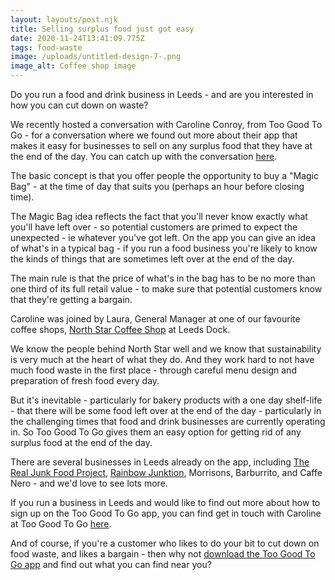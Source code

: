```yaml
---
layout: layouts/post.njk
title: Selling surplus food just got easy
date: 2020-11-24T13:41:09.775Z
tags: food-waste
image: /uploads/untitled-design-7-.png
image_alt: Coffee shop image
---
```

Do you run a food and drink business in Leeds - and are you interested in how you can cut down on waste?

We recently hosted a conversation with Caroline Conroy, from Too Good To Go - for a conversation where we found out more about their app that makes it easy for businesses to sell on any surplus food that they have at the end of the day.  You can catch up with the conversation [here](https://www.facebook.com/zerowasteleeds/videos/1167167940378816/).  

The basic concept is that you offer people the opportunity to buy a "Magic Bag" - at the time of day that suits you (perhaps an hour before closing time).

The Magic Bag idea reflects the fact that you'll never know exactly what you'll have left over - so potential customers are primed to expect the unexpected - ie whatever you've got left.  On the app you can give an idea of what's in a typical bag - if you run a food business you're likely to know the kinds of things that are sometimes left over at the end of the day.

The main rule is that the price of what's in the bag has to be no more than one third of its full retail value - to make sure that potential customers know that they're getting a bargain.

Caroline was joined by Laura, General Manager at one of our favourite coffee shops, [North Star Coffee Shop](https://www.northstarroast.com/cafe/) at Leeds Dock.

We know the people behind North Star well and we know that sustainability is very much at the heart of what they do.  And they work hard to not have much food waste in the first place - through careful menu design and preparation of fresh food every day.  

But it's inevitable - particularly for bakery products with a one day shelf-life - that there will be some food left over at the end of the day - particularly in the challenging times that food and drink businesses are currently operating in.  So Too Good To Go gives them an easy option for getting rid of any surplus food at the end of the day.  

There are several businesses in Leeds already on the app, including [The Real Junk Food Project](https://trjfp.com/), [Rainbow Junktion](http://rainbowjunktion.org.uk/), Morrisons, Barburrito, and Caffe Nero - and we'd love to see lots more.

If you run a business in Leeds and would like to find out more about how to sign up on the Too Good To Go app, you can find get in touch with Caroline at Too Good To Go [here](https://toogoodtogo.co.uk/en-gb/business?utm_source=referral&utm_medium=partnership&utm_campaign=uk_sales_partnership_referral_zerowasteleeds).  

And of course, if you're a customer who likes to do your bit to cut down on food waste, and likes a bargain - then why not [download the Too Good To Go app](https://toogoodtogo.co.uk/en-gb/) and find out what you can find near you?